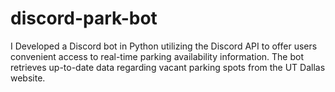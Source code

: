 # discord-park-bot

I Developed a Discord bot in Python utilizing the Discord API to offer users convenient access to real-time parking availability information.
The bot retrieves up-to-date data regarding vacant parking spots from the UT Dallas website.
